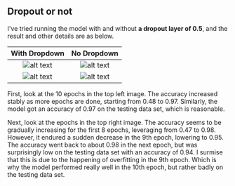 ## Dropout or not
I've tried running the model with and without **a dropout layer of 0.5**, and the result and other details are as below.  
  

| With Dropdown | No Dropdown |
|:----------------------:|:--------------------:|
| ![alt text](image.png) | ![alt text](image-1.png)|
|![alt text](image-2.png) | ![alt text](image-3.png) |

First, look at the 10 epochs in the top left image. The accuracy increased stably as more epochs are done, starting from 0.48 to 0.97. Similarly, the model got an accuracy of 0.97 on the testing data set, which is reasonable. 
  
Next, look at the epochs in the top right image. The accuracy seems to be gradually increasing for the first 8 epochs, leveraging from 0.47 to 0.98. However, it endured a sudden decrease in the 9th epoch, lowering to 0.95. The accuracy went back to about 0.98 in the next epoch, but was surprisingly low on the testing data set with an accuracy of 0.94. I surmise that this is due to the happening of overfitting in the 9th epoch. Which is why the model performed really well in the 10th epoch, but rather badly on the testing data set. 
